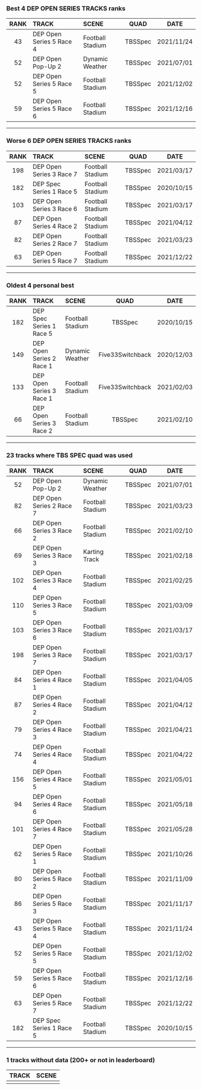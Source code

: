 ### Best 4 DEP OPEN SERIES TRACKS ranks
|RANK|TRACK|SCENE|QUAD|DATE|
|:---:|:---|:---|:---:|:---:|
|43|DEP Open Series 5 Race 4|Football Stadium|TBSSpec|2021/11/24|
|52|DEP Open Pop-Up 2|Dynamic Weather|TBSSpec|2021/07/01|
|52|DEP Open Series 5 Race 5|Football Stadium|TBSSpec|2021/12/02|
|59|DEP Open Series 5 Race 6|Football Stadium|TBSSpec|2021/12/16|
---
### Worse 6 DEP OPEN SERIES TRACKS ranks
|RANK|TRACK|SCENE|QUAD|DATE|
|:---:|:---|:---|:---:|:---:|
|198|DEP Open Series 3 Race 7|Football Stadium|TBSSpec|2021/03/17|
|182|DEP Spec Series 1 Race 5|Football Stadium|TBSSpec|2020/10/15|
|103|DEP Open Series 3 Race 6|Football Stadium|TBSSpec|2021/03/17|
|87|DEP Open Series 4 Race 2|Football Stadium|TBSSpec|2021/04/12|
|82|DEP Open Series 2 Race 7|Football Stadium|TBSSpec|2021/03/23|
|63|DEP Open Series 5 Race 7|Football Stadium|TBSSpec|2021/12/22|
---
### Oldest 4 personal best
|RANK|TRACK|SCENE|QUAD|DATE|
|:---:|:---|:---|:---:|:---:|
|182|DEP Spec Series 1 Race 5|Football Stadium|TBSSpec|2020/10/15|
|149|DEP Open Series 2 Race 1|Dynamic Weather|Five33Switchback|2020/12/03|
|133|DEP Open Series 3 Race 1|Football Stadium|Five33Switchback|2021/02/03|
|66|DEP Open Series 3 Race 2|Football Stadium|TBSSpec|2021/02/10|
---
### 23 tracks where TBS SPEC quad was used
|RANK|TRACK|SCENE|QUAD|DATE|
|:---:|:---|:---|:---:|:---:|
|52|DEP Open Pop-Up 2|Dynamic Weather|TBSSpec|2021/07/01|
|82|DEP Open Series 2 Race 7|Football Stadium|TBSSpec|2021/03/23|
|66|DEP Open Series 3 Race 2|Football Stadium|TBSSpec|2021/02/10|
|69|DEP Open Series 3 Race 3|Karting Track|TBSSpec|2021/02/18|
|102|DEP Open Series 3 Race 4|Football Stadium|TBSSpec|2021/02/25|
|110|DEP Open Series 3 Race 5|Football Stadium|TBSSpec|2021/03/09|
|103|DEP Open Series 3 Race 6|Football Stadium|TBSSpec|2021/03/17|
|198|DEP Open Series 3 Race 7|Football Stadium|TBSSpec|2021/03/17|
|84|DEP Open Series 4 Race 1|Football Stadium|TBSSpec|2021/04/05|
|87|DEP Open Series 4 Race 2|Football Stadium|TBSSpec|2021/04/12|
|79|DEP Open Series 4 Race 3|Football Stadium|TBSSpec|2021/04/21|
|74|DEP Open Series 4 Race 4|Football Stadium|TBSSpec|2021/04/22|
|156|DEP Open Series 4 Race 5|Football Stadium|TBSSpec|2021/05/01|
|94|DEP Open Series 4 Race 6|Football Stadium|TBSSpec|2021/05/18|
|101|DEP Open Series 4 Race 7|Football Stadium|TBSSpec|2021/05/28|
|62|DEP Open Series 5 Race 1|Football Stadium|TBSSpec|2021/10/26|
|80|DEP Open Series 5 Race 2|Football Stadium|TBSSpec|2021/11/09|
|86|DEP Open Series 5 Race 3|Football Stadium|TBSSpec|2021/11/17|
|43|DEP Open Series 5 Race 4|Football Stadium|TBSSpec|2021/11/24|
|52|DEP Open Series 5 Race 5|Football Stadium|TBSSpec|2021/12/02|
|59|DEP Open Series 5 Race 6|Football Stadium|TBSSpec|2021/12/16|
|63|DEP Open Series 5 Race 7|Football Stadium|TBSSpec|2021/12/22|
|182|DEP Spec Series 1 Race 5|Football Stadium|TBSSpec|2020/10/15|
---
### 1 tracks without data (200+ or not in leaderboard)
|TRACK|SCENE|
|:---|:---|
|||
